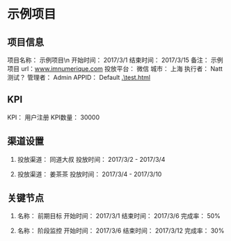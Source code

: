 # 示例项目
## 项目信息
项目名称： 示例项目\n
开始时间： 2017/3/1
结束时间： 2017/3/15
备注： 示例项目
url：www.imnumerique.com
投放平台： 微信
城市： 上海
执行者： Natt
测试？
管理者： Admin
APPID： Default
[.\test.html](.\test.html "1234")

## KPI
KPI： 用户注册
KPI数量： 30000

## 渠道设置
1. 投放渠道： 同道大叔
投放时间： 2017/3/2 - 2017/3/4

2. 投放渠道： 姜茶茶
投放时间： 2017/3/4 - 2017/3/10

## 关键节点
1. 名称： 前期目标
开始时间： 2017/3/1 
结束时间： 2017/3/6
完成率： 50%

2. 名称： 阶段监控
开始时间： 2017/3/6 
结束时间： 2017/3/12
完成率： 30%
